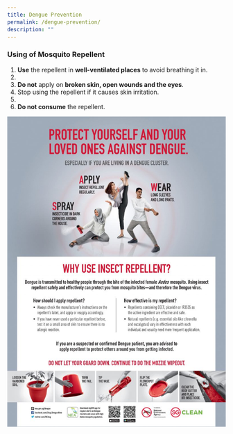 ```yaml
---
title: Dengue Prevention
permalink: /dengue-prevention/
description: ""
---
```

### Using of Mosquito Repellent


1. **Use** the repellent in **well-ventilated places** to avoid breathing it in.
2. 
3. **Do not** apply on **broken skin, open wounds and the eyes**.  
4. Stop using the repellent if it causes skin irritation.
5. 
6. **Do not consume** the repellent.

  
[![Dengue Prevention](/images/Dengue-Self-Protect-A4-Flyer-768x1089.jpeg)](/files/Innova-Primary-School-Good-Stories-Book-content-v5.pdf)
